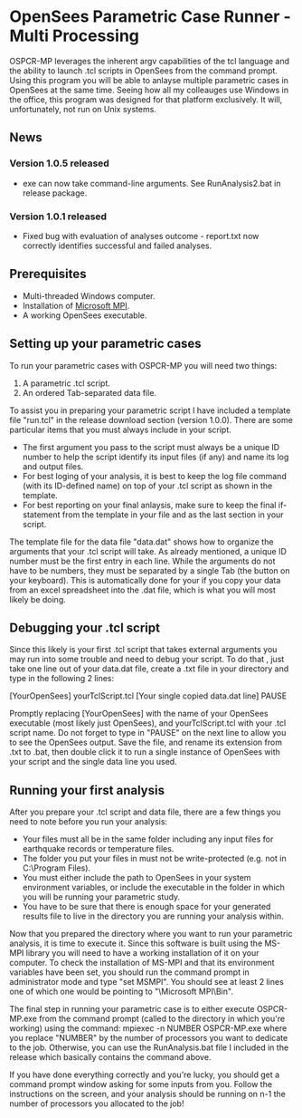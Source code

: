 # OpenSees Parametric Case Runner - Multi Processing
OSPCR-MP leverages the inherent argv capabilities of the tcl language and the ability to launch .tcl scripts in OpenSees from the command prompt. Using this program you will be able to anlayse multiple parametric cases in OpenSees at the same time. Seeing how all my colleauges use Windows in the office, this program was designed for that platform exclusively. It will, unfortunately, not run on Unix systems. 

## News
### Version 1.0.5 released
- exe can now take command-line arguments. See RunAnalysis2.bat in release package. 
### Version 1.0.1 released
- Fixed bug with evaluation of analyses outcome - report.txt now correctly identifies successful and failed analyses. 

## Prerequisites
- Multi-threaded Windows computer.
- Installation of [Microsoft MPI][1].
- A working OpenSees executable.

## Setting up your parametric cases
To run your parametric cases with OSPCR-MP you will need two things:
1. A parametric .tcl script.
2. An ordered Tab-separated data file.

To assist you in preparing your parametric script I have included a template file "run.tcl" in the release download section (version 1.0.0). There are some particular items that you must always include in your script. 
- The first argument you pass to the script must always be a unique ID number to help the script identify its input files (if any) and name its log and output files.
- For best loging of your analysis, it is best to keep the log file command (with its ID-defined name) on top of your .tcl script as shown in the template.
- For best reporting on your final anlaysis, make sure to keep the final if-statement from the template in your file and as the last section in your script.

The template file for the data file "data.dat" shows how to organize the arguments that your .tcl script will take. As already mentioned, a unique ID number must be the first entry in each line. While the arguments do not have to be numbers, they must be separated by a single Tab (the button on your keyboard). This is automatically done for your if you copy your data from an excel spreadsheet into the .dat file, which is what you will most likely be doing. 

## Debugging your .tcl script
Since this likely is your first .tcl script that takes external arguments you may run into some trouble and need to debug your script. To do that , just take one line out of your data.dat file, create a .txt file in your directory and type in the following 2 lines:

[YourOpenSees] yourTclScript.tcl [Your single copied data.dat line]
PAUSE

Promptly replacing [YourOpenSees] with the name of your OpenSees executable (most likely just OpenSees), and yourTclScript.tcl with your .tcl script name. Do not forget to type in "PAUSE" on the next line to allow you to see the OpenSees output. Save the file, and rename its extension from .txt to .bat, then double click it to run a single instance of OpenSees with your script and the single data line you used.

## Running your first analysis
After you prepare your .tcl script and data file, there are a few things you need to note before you run your analysis:
- Your files must all be in the same folder including any input files for earthquake records or temperature files.
- The folder you put your files in must not be write-protected (e.g. not in C:\Program Files). 
- You must either include the path to OpenSees in your system environment variables, or include the executable in the folder in which you will be running your parametric study.
- You have to be sure that there is enough space for your generated results file to live in the directory you are running your analysis within. 

Now that you prepared the directory where you want to run your parametric analysis, it is time to execute it. Since this software is built using the MS-MPI library you will need to have a working installation of it on your computer. To check the installation of MS-MPI and that its environment variables have been set, you should run the command prompt in administrator mode and type "set MSMPI". You should see at least 2 lines one of which one would be pointing to "\\Microsoft MPI\Bin". 

The final step in running your parametric case is to either execute OSPCR-MP.exe from the command prompt (called to the directory in which you're working) using the command:
mpiexec -n NUMBER OSPCR-MP.exe
where you replace "NUMBER" by the number of processors you want to dedicate to the job. Otherwise, you can use the RunAnalysis.bat file I included in the release which basically contains the command above. 

If you have done everything correctly and you're lucky, you should get a command prompt window asking for some inputs from you. Follow the instructions on the screen, and  your analysis should be running on n-1 the number of processors you allocated to the job!




[1]: https://www.microsoft.com/en-us/download/details.aspx?id=100593
